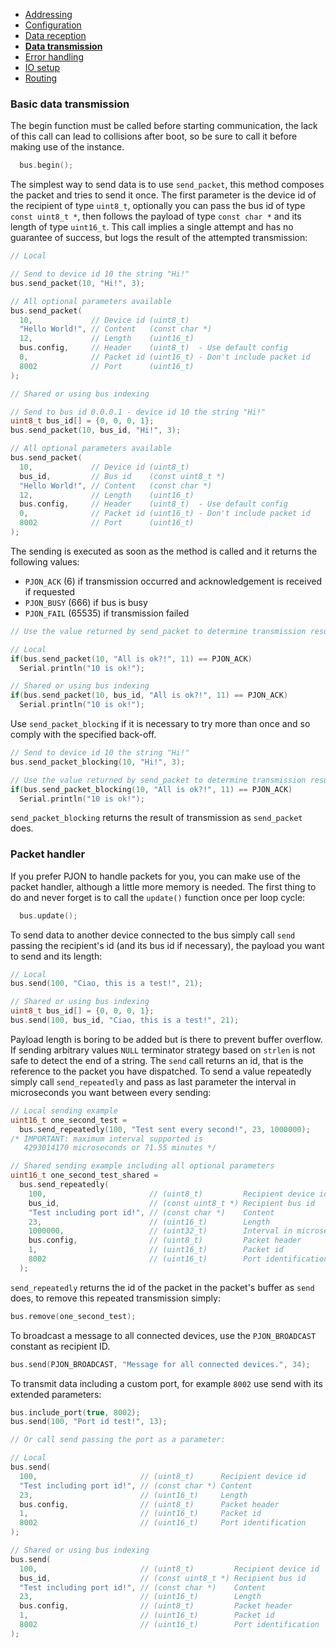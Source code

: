 - [Addressing](/documentation/addressing.md)
- [Configuration](/documentation/configuration.md)
- [Data reception](/documentation/data-reception.md)
- **[Data transmission](/documentation/data-transmission.md)**
- [Error handling](/documentation/error-handling.md)
- [IO setup](/documentation/io-setup.md)
- [Routing](/documentation/routing.md)

### Basic data transmission
The begin function must be called before starting communication, the lack of this call can lead to collisions after boot, so be sure to call it before making use of the instance.
```cpp  
  bus.begin();
```
The simplest way to send data is to use `send_packet`, this method composes the packet and tries to send it once. The first parameter is the device id of the recipient of type `uint8_t`, optionally you can pass the bus id of type `const uint8_t *`, then follows the payload of type `const char *` and its length of type `uint16_t`. This call implies a single attempt and has no guarantee of success, but logs the result of the attempted transmission:
```cpp
// Local

// Send to device id 10 the string "Hi!"
bus.send_packet(10, "Hi!", 3);

// All optional parameters available
bus.send_packet(
  10,             // Device id (uint8_t)
  "Hello World!", // Content   (const char *)
  12,             // Length    (uint16_t)
  bus.config,     // Header    (uint8_t)  - Use default config
  0,              // Packet id (uint16_t) - Don't include packet id
  8002            // Port      (uint16_t)
);

// Shared or using bus indexing

// Send to bus id 0.0.0.1 - device id 10 the string "Hi!"
uint8_t bus_id[] = {0, 0, 0, 1};
bus.send_packet(10, bus_id, "Hi!", 3);

// All optional parameters available
bus.send_packet(
  10,             // Device id (uint8_t)
  bus_id,         // Bus id    (const uint8_t *)
  "Hello World!", // Content   (const char *)
  12,             // Length    (uint16_t)
  bus.config,     // Header    (uint8_t)  - Use default config
  0,              // Packet id (uint16_t) - Don't include packet id
  8002            // Port      (uint16_t)
);
```
The sending is executed as soon as the method is called and it returns the following values:
- `PJON_ACK` (6) if transmission occurred and acknowledgement is received if requested
- `PJON_BUSY` (666) if bus is busy
- `PJON_FAIL` (65535) if transmission failed

```cpp
// Use the value returned by send_packet to determine transmission result

// Local
if(bus.send_packet(10, "All is ok?!", 11) == PJON_ACK)
  Serial.println("10 is ok!");

// Shared or using bus indexing
if(bus.send_packet(10, bus_id, "All is ok?!", 11) == PJON_ACK)
  Serial.println("10 is ok!");
```

Use `send_packet_blocking` if it is necessary to try more than once and so comply with the specified back-off.
```cpp
// Send to device id 10 the string "Hi!"
bus.send_packet_blocking(10, "Hi!", 3);

// Use the value returned by send_packet to determine transmission result
if(bus.send_packet_blocking(10, "All is ok?!", 11) == PJON_ACK)
  Serial.println("10 is ok!");
```
`send_packet_blocking` returns the result of transmission as `send_packet` does.

### Packet handler
If you prefer PJON to handle packets for you, you can make use of the packet handler, although a little more memory is needed. The first thing to do and never forget is to call the `update()` function once per loop cycle:
```cpp  
  bus.update();
```
To send data to another device connected to the bus simply call `send` passing the recipient's id (and its bus id if necessary), the payload you want to send and its length:
```cpp
// Local
bus.send(100, "Ciao, this is a test!", 21);

// Shared or using bus indexing
uint8_t bus_id[] = {0, 0, 0, 1};
bus.send(100, bus_id, "Ciao, this is a test!", 21);
```
Payload length is boring to be added but is there to prevent buffer overflow. If sending arbitrary values `NULL` terminator strategy based on `strlen` is not safe to detect the end of a string. The `send` call returns an id, that is the reference to the packet you have dispatched. To send a value repeatedly simply call `send_repeatedly` and pass as last parameter the interval in microseconds you want between every sending:
```cpp
// Local sending example
uint16_t one_second_test =
  bus.send_repeatedly(100, "Test sent every second!", 23, 1000000);
/* IMPORTANT: maximum interval supported is
   4293014170 microseconds or 71.55 minutes */

// Shared sending example including all optional parameters
uint16_t one_second_test_shared =
  bus.send_repeatedly(
    100,                       // (uint8_t)         Recipient device id
    bus_id,                    // (const uint8_t *) Recipient bus id
    "Test including port id!", // (const char *)    Content
    23,                        // (uint16_t)        Length
    1000000,                   // (uint32_t)        Interval in microseconds
    bus.config,                // (uint8_t)         Packet header
    1,                         // (uint16_t)        Packet id
    8002                       // (uint16_t)        Port identification
  );
```
`send_repeatedly` returns the id of the packet in the packet's buffer as `send` does, to remove this repeated transmission simply:
```cpp
bus.remove(one_second_test);
```
To broadcast a message to all connected devices, use the `PJON_BROADCAST` constant as recipient ID.
```cpp
bus.send(PJON_BROADCAST, "Message for all connected devices.", 34);
```
To transmit data including a custom port, for example `8002` use send with its extended parameters:
```cpp
bus.include_port(true, 8002);
bus.send(100, "Port id test!", 13);

// Or call send passing the port as a parameter:

// Local
bus.send(
  100,                       // (uint8_t)      Recipient device id
  "Test including port id!", // (const char *) Content
  23,                        // (uint16_t)     Length
  bus.config,                // (uint8_t)      Packet header
  1,                         // (uint16_t)     Packet id
  8002                       // (uint16_t)     Port identification
);

// Shared or using bus indexing
bus.send(
  100,                       // (uint8_t)         Recipient device id
  bus_id,                    // (const uint8_t *) Recipient bus id
  "Test including port id!", // (const char *)    Content
  23,                        // (uint16_t)        Length
  bus.config,                // (uint8_t)         Packet header
  1,                         // (uint16_t)        Packet id
  8002                       // (uint16_t)        Port identification
);

```
